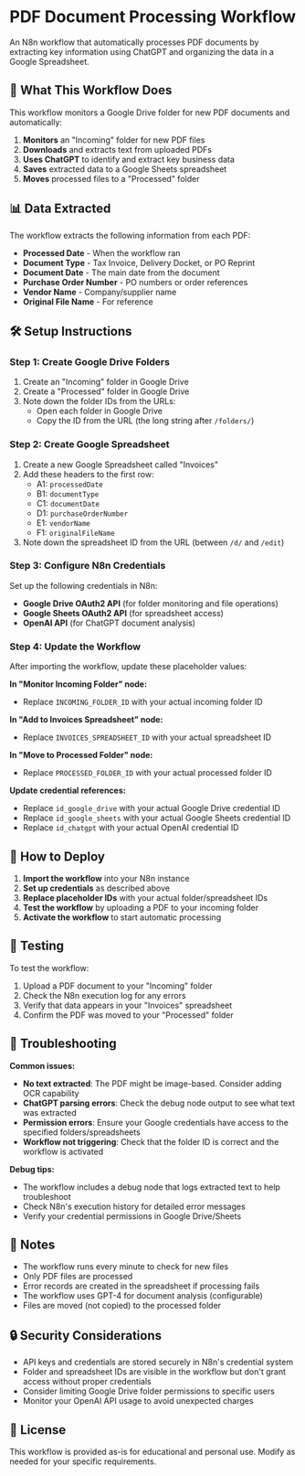 # PDF Document Processing Workflow

An N8n workflow that automatically processes PDF documents by extracting key information using ChatGPT and organizing the data in a Google Spreadsheet.

## 🎯 What This Workflow Does

This workflow monitors a Google Drive folder for new PDF documents and automatically:
1. **Monitors** an "Incoming" folder for new PDF files
2. **Downloads** and extracts text from uploaded PDFs
3. **Uses ChatGPT** to identify and extract key business data
4. **Saves** extracted data to a Google Sheets spreadsheet
5. **Moves** processed files to a "Processed" folder

## 📊 Data Extracted

The workflow extracts the following information from each PDF:
- **Processed Date** - When the workflow ran
- **Document Type** - Tax Invoice, Delivery Docket, or PO Reprint
- **Document Date** - The main date from the document
- **Purchase Order Number** - PO numbers or order references
- **Vendor Name** - Company/supplier name
- **Original File Name** - For reference

## 🛠️ Setup Instructions

### Step 1: Create Google Drive Folders
1. Create an "Incoming" folder in Google Drive
2. Create a "Processed" folder in Google Drive
3. Note down the folder IDs from the URLs:
   - Open each folder in Google Drive
   - Copy the ID from the URL (the long string after `/folders/`)

### Step 2: Create Google Spreadsheet
1. Create a new Google Spreadsheet called "Invoices"
2. Add these headers to the first row:
   - A1: `processedDate`
   - B1: `documentType`
   - C1: `documentDate`
   - D1: `purchaseOrderNumber`
   - E1: `vendorName`
   - F1: `originalFileName`
3. Note down the spreadsheet ID from the URL (between `/d/` and `/edit`)

### Step 3: Configure N8n Credentials
Set up the following credentials in N8n:
- **Google Drive OAuth2 API** (for folder monitoring and file operations)
- **Google Sheets OAuth2 API** (for spreadsheet access)
- **OpenAI API** (for ChatGPT document analysis)

### Step 4: Update the Workflow
After importing the workflow, update these placeholder values:

**In "Monitor Incoming Folder" node:**
- Replace `INCOMING_FOLDER_ID` with your actual incoming folder ID

**In "Add to Invoices Spreadsheet" node:**
- Replace `INVOICES_SPREADSHEET_ID` with your actual spreadsheet ID

**In "Move to Processed Folder" node:**
- Replace `PROCESSED_FOLDER_ID` with your actual processed folder ID

**Update credential references:**
- Replace `id_google_drive` with your actual Google Drive credential ID
- Replace `id_google_sheets` with your actual Google Sheets credential ID  
- Replace `id_chatgpt` with your actual OpenAI credential ID

## 🔧 How to Deploy

1. **Import the workflow** into your N8n instance
2. **Set up credentials** as described above
3. **Replace placeholder IDs** with your actual folder/spreadsheet IDs
4. **Test the workflow** by uploading a PDF to your incoming folder
5. **Activate the workflow** to start automatic processing

## 🧪 Testing

To test the workflow:
1. Upload a PDF document to your "Incoming" folder
2. Check the N8n execution log for any errors
3. Verify that data appears in your "Invoices" spreadsheet
4. Confirm the PDF was moved to your "Processed" folder

## 🚨 Troubleshooting

**Common issues:**
- **No text extracted**: The PDF might be image-based. Consider adding OCR capability
- **ChatGPT parsing errors**: Check the debug node output to see what text was extracted
- **Permission errors**: Ensure your Google credentials have access to the specified folders/spreadsheets
- **Workflow not triggering**: Check that the folder ID is correct and the workflow is activated

**Debug tips:**
- The workflow includes a debug node that logs extracted text to help troubleshoot
- Check N8n's execution history for detailed error messages
- Verify your credential permissions in Google Drive/Sheets

## 📝 Notes

- The workflow runs every minute to check for new files
- Only PDF files are processed
- Error records are created in the spreadsheet if processing fails
- The workflow uses GPT-4 for document analysis (configurable)
- Files are moved (not copied) to the processed folder

## 🔒 Security Considerations

- API keys and credentials are stored securely in N8n's credential system
- Folder and spreadsheet IDs are visible in the workflow but don't grant access without proper credentials
- Consider limiting Google Drive folder permissions to specific users
- Monitor your OpenAI API usage to avoid unexpected charges

## 📄 License

This workflow is provided as-is for educational and personal use. Modify as needed for your specific requirements.